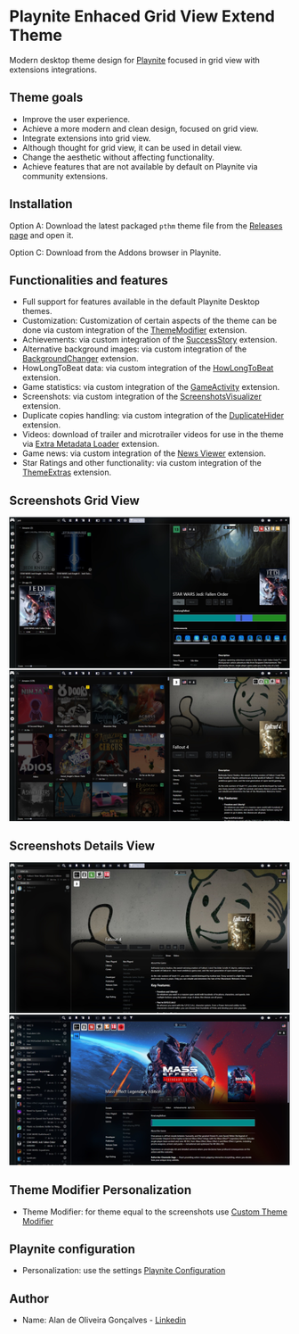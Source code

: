 # Playnite Enhaced Grid View Extend Theme

Modern desktop theme design for [Playnite](https://github.com/JosefNemec/Playnite) focused in grid view with extensions integrations.

## Theme goals

- Improve the user experience.
- Achieve a more modern and clean design, focused on grid view.
- Integrate extensions into grid view.
- Although thought for grid view, it can be used in detail view.
- Change the aesthetic without affecting functionality.
- Achieve features that are not available by default on Playnite via community extensions.

## Installation

Option A: Download the latest packaged `pthm` theme file from the [Releases page](https://github.com/Alan-oliveir/Playnite_E_Grid_View_Extend_Theme/releases) and open it.

Option C: Download from the Addons browser in Playnite.

## Functionalities and features

- Full support for features available in the default Playnite Desktop themes.
- Customization: Customization of certain aspects of the theme can be done via custom integration of the [ThemeModifier](https://playnite.link/addons.html#playnite-thememodifier-plugin) extension.
- Achievements: via custom integration of the [SuccessStory](https://playnite.link/addons.html#playnite-successstory-plugin) extension.
- Alternative background images: via custom integration of the [BackgroundChanger](https://playnite.link/addons.html#playnite-backgroundchanger-plugin) extension.
- HowLongToBeat data: via custom integration of the [HowLongToBeat](https://playnite.link/addons.html#playnite-howlongtobeat-plugin) extension.
- Game statistics: via custom integration of the [GameActivity](https://playnite.link/addons.html#playnite-gameactivity-plugin) extension.
- Screenshots: via custom integration of the [ScreenshotsVisualizer](https://playnite.link/addons.html#playnite-screenshotsvisualizer-plugin) extension.
- Duplicate copies handling: via custom integration of the [DuplicateHider](https://playnite.link/addons.html#felixkmh_DuplicateHider_Plugin) extension.
- Videos: download of trailer and microtrailer videos for use in the theme via [Extra Metadata Loader](https://playnite.link/addons.html#ExtraMetadataLoader_705fdbca-e1fc-4004-b839-1d040b8b4429) extension.
- Game news: via custom integration of the [News Viewer](https://playnite.link/addons.html#NewsViewer_15e03ffe-90f6-4e8e-bd4d-94514777481d) extension.
- Star Ratings and other functionality: via custom integration of the [ThemeExtras](https://playnite.link/addons.html#felixkmh_Extras_Plugin) extension.
  
## Screenshots Grid View

![Screenshot](https://github.com/Alan-oliveir/Playnite_E_Grid_View_Extend_Theme/blob/main/Screenshots/screenshot_1.jpg)
![Screenshot](https://github.com/Alan-oliveir/Playnite_E_Grid_View_Extend_Theme/blob/main/Screenshots/screenshot_6.jpg)

## Screenshots Details View

![Screenshot](https://github.com/Alan-oliveir/Playnite_E_Grid_View_Extend_Theme/blob/main/Screenshots/screenshot_4.jpg)
![Screenshot](https://github.com/Alan-oliveir/Playnite_E_Grid_View_Extend_Theme/blob/main/Screenshots/screenshot_7.jpg)

## Theme Modifier Personalization

- Theme Modifier: for theme equal to the screenshots use [Custom Theme Modifier](https://github.com/Alan-oliveir/Playnite_E_Grid_View_Extend_Theme/blob/main/custom_theme_config.json)

## Playnite configuration

- Personalization: use the settings [Playnite Configuration](https://github.com/Alan-oliveir/Playnite_E_Grid_View_Extend_Theme/tree/main/Screenshots/Config)

## Author

- Name: Alan de Oliveira Gonçalves - [Linkedin](www.linkedin.com/in/alan-de-oliveira-gonçalves-207549258)
